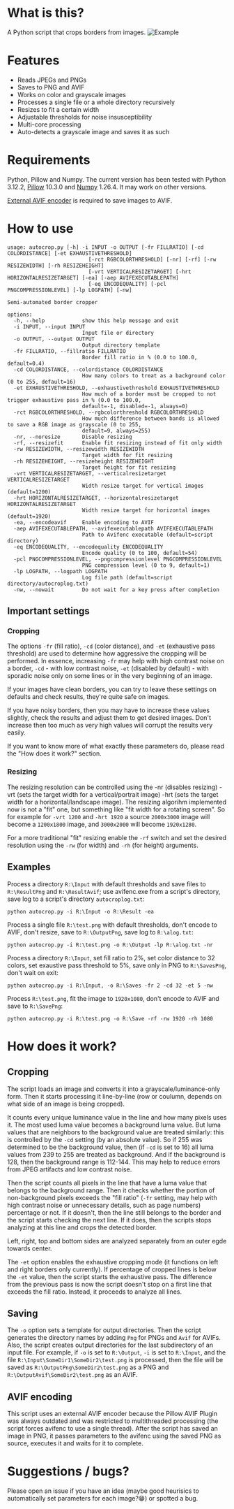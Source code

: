 # What is this?
A Python script that crops borders from images.
![Example](res/example.jpg)
# Features
* Reads JPEGs and PNGs
* Saves to PNG and AVIF
* Works on color and grayscale images
* Processes a single file or a whole directory recursively
* Resizes to fit a certain width
* Adjustable thresholds for noise insusceptibility
* Multi-core processing
* Auto-detects a grayscale image and saves it as such
# Requirements
Python, Pillow and Numpy. The current version has been tested with Python 3.12.2, [Pillow](https://pypi.org/project/pillow/) 10.3.0 and [Numpy](https://pypi.org/project/numpy/) 1.26.4. It may work on other versions.

[External AVIF encoder](https://github.com/AOMediaCodec/libavif) is required to save images to AVIF.
# How to use
```
usage: autocrop.py [-h] -i INPUT -o OUTPUT [-fr FILLRATIO] [-cd COLORDISTANCE] [-et EXHAUSTIVETHRESHOLD]
                          [-rct RGBCOLORTHRESHOLD] [-nr] [-rf] [-rw RESIZEWIDTH] [-rh RESIZEHEIGHT]
                          [-vrt VERTICALRESIZETARGET] [-hrt HORIZONTALRESIZETARGET] [-ea] [-aep AVIFEXECUTABLEPATH]
                          [-eq ENCODEQUALITY] [-pcl PNGCOMPRESSIONLEVEL] [-lp LOGPATH] [-nw]

Semi-automated border cropper

options:
  -h, --help            show this help message and exit
  -i INPUT, --input INPUT
                        Input file or directory
  -o OUTPUT, --output OUTPUT
                        Output directory template
  -fr FILLRATIO, --fillratio FILLRATIO
                        Border fill ratio in % (0.0 to 100.0, default=0.4)
  -cd COLORDISTANCE, --colordistance COLORDISTANCE
                        How many colors to treat as a background color (0 to 255, default=16)
  -et EXHAUSTIVETHRESHOLD, --exhaustivethreshold EXHAUSTIVETHRESHOLD
                        How much of a border must be cropped to not trigger exhaustive pass in % (0.0 to 100.0,
                        default=-1, disabled=-1, always=0)
  -rct RGBCOLORTHRESHOLD, --rgbcolorthreshold RGBCOLORTHRESHOLD
                        How much difference between bands is allowed to save a RGB image as grayscale (0 to 255,
                        default=9, always=255)
  -nr, --noresize       Disable resizing
  -rf, --resizefit      Enable fit resizing instead of fit only width
  -rw RESIZEWIDTH, --resizewidth RESIZEWIDTH
                        Target width for fit resizing
  -rh RESIZEHEIGHT, --resizeheight RESIZEHEIGHT
                        Target height for fit resizing
  -vrt VERTICALRESIZETARGET, --verticalresizetarget VERTICALRESIZETARGET
                        Width resize target for vertical images (default=1200)
  -hrt HORIZONTALRESIZETARGET, --horizontalresizetarget HORIZONTALRESIZETARGET
                        Width resize target for horizontal images (default=1920)
  -ea, --encodeavif     Enable encoding to AVIF
  -aep AVIFEXECUTABLEPATH, --avifexecutablepath AVIFEXECUTABLEPATH
                        Path to Avifenc executable (default=script directory)
  -eq ENCODEQUALITY, --encodequality ENCODEQUALITY
                        Encode quality (0 to 100, default=54)
  -pcl PNGCOMPRESSIONLEVEL, --pngcompressionlevel PNGCOMPRESSIONLEVEL
                        PNG compression level (0 to 9, default=1)
  -lp LOGPATH, --logpath LOGPATH
                        Log file path (default=script directory/autocroplog.txt)
  -nw, --nowait         Do not wait for a key press after completion
  ```
## Important settings
### Cropping
The options `-fr` (fill ratio), `-cd` (color distance), and `-et` (exhaustive pass threshold) are used to determine how aggressive the cropping will be performed. In essence, increasing `-fr` may help with high contrast noise on a border, `-cd` - with low contrast noise, `-et` (disabled by default) - with sporadic noise only on some lines or in the very beginning of an image.

If your images have clean borders, you can try to leave these settings on defaults and check results, they're quite safe on images.

If you have noisy borders, then you may have to increase these values slightly, check the results and adjust them to get desired images. Don't increase then too much as very high values will corrupt the results very easily.

If you want to know more of what exactly these parameters do, please read the "How does it work?" section.
### Resizing
The resizing resolution can be controlled using the -nr (disables resizing) -vrt (sets the target width for a vertical/portrait image) -hrt (sets the target width for a horizontal/landscape image). The resizing algorihm implemented now is not a "fit" one, but something like "fit width for a rotating screen". So for example for `-vrt 1200` and `-hrt 1920` a source `2000x3000` image will become a `1200x1800` image, and `3000x2000` will become `1920x1280`.

For a more traditional "fit" resizing enable the `-rf` switch and set the desired resolution using the `-rw` (for width) and `-rh` (for height) arguments.
## Examples
Process a directory `R:\Input` with default thresholds and save files to `R:\ResultPng` and `R:\ResultAvif`; use avifenc.exe from a script's directory, save log to a script's directory `autocroplog.txt`:

`python autocrop.py -i R:\Input -o R:\Result -ea`

Process a single file `R:\test.png` with default thresholds, don't encode to AVIF, don't resize, save to `R:\OutputPng`, save log to `R:\alog.txt`:

`python autocrop.py -i R:\test.png -o R:\Output -lp R:\alog.txt -nr`

Process a directory `R:\Input`, set fill ratio to 2%, set color distance to 32 colors, set exaustive pass threshold to 5%, save only in PNG to `R:\SavesPng`, don't wait on exit:

`python autocrop.py -i R:\Input, -o R:\Saves -fr 2 -cd 32 -et 5 -nw`

Process `R:\test.png`, fit the image to `1920x1080`, don't encode to AVIF and save to `R:\SavePng`:

`python autocrop.py -i R:\test.png -o R:\Save -rf -rw 1920 -rh 1080`
# How does it work?
## Cropping
The script loads an image and converts it into a grayscale/luminance-only form. Then it starts processing it line-by-line (row or coulumn, depends on what side of an image is being cropped).

It counts every unique luminance value in the line and how many pixels uses it. The most used luma value becomes a background luma value. But luma values that are neighbors to the background value are treated similarly: this is controlled by the `-cd` setting (by an absolute value). So if 255 was determined to be the background value, then (if `-cd` is set to 16) all luma values from 239 to 255 are treated as background. And if the background is 128, then the background range is 112-144. This may help to reduce errors from JPEG artifacts and low contrast noise.

Then the script counts all pixels in the line that have a luma value that belongs to the background range. Then it checks whether the portion of non-background pixels exceeds the "fill ratio" (`-fr` setting, may help with high contrast noise or unnecessary details, such as page numbers) percentage or not. If it doesn't, then the line still belongs to the border and the script starts checking the next line. If it does, then the scripts stops analyzing at this line and crops the detected border.

Left, right, top and bottom sides are analyzed separately from an outer egde towards center.

The `-et` option enables the exhaustive cropping mode (it functions on left and right borders only currently). If percentage of cropped lines is below the `-et` value, then the script starts the exhaustive pass. The difference from the previous pass is now the script doesn't stop on a first line that exceeds the fill ratio. Instead, it proceeds to analyze all lines.
## Saving
The `-o` option sets a template for output directories. Then the script generates the directory names by adding `Png` for PNGs and `Avif` for AVIFs. Also, the script creates output directories for the last subdirectory of an input file. For example, if `-o` is set to `R:\Output`, `-i` is set to `R:\Input`, and the file `R:\Input\SomeDir1\SomeDir2\test.png` is processed, then the file will be saved as `R:\OutputPng\SomeDir2\test.png` as a PNG and `R:\OutputAvif\SomeDir2\test.png` as an AVIF.

## AVIF encoding
This script uses an external AVIF encoder because the Pillow AVIF Plugin was always outdated and was restricted to multithreaded processing (the script forces avifenc to use a single thread). After the script has saved an image in PNG, it passes parameters to the avifenc using the saved PNG as source, executes it and waits for it to complete.
# Suggestions / bugs?
Please open an issue if you have an idea (maybe good heurisics to automatically set parameters for each image?😁) or spotted a bug.